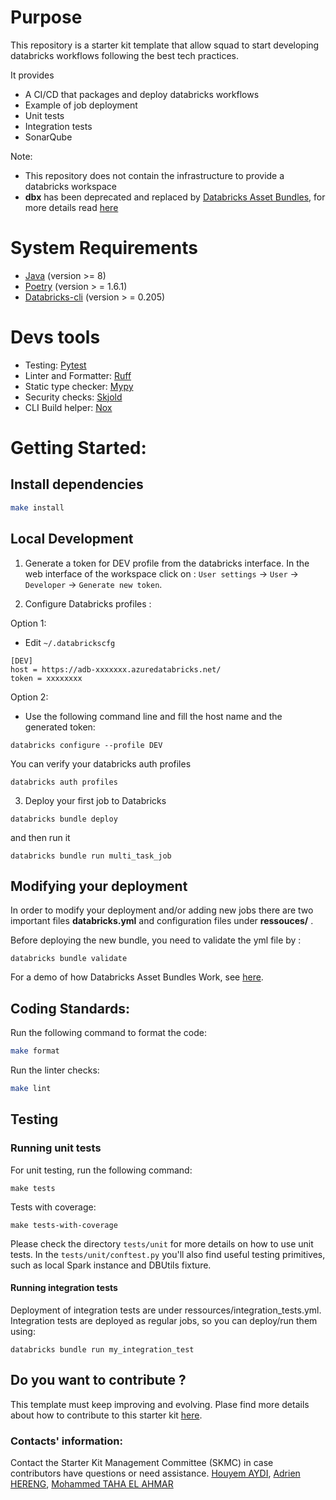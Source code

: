 # Purpose

This repository is a starter kit template that allow squad to start developing databricks workflows following the best tech practices.

It provides
- A CI/CD that packages and deploy databricks workflows
- Example of job deployment
- Unit tests
- Integration tests
- SonarQube

Note: 
- This repository does not contain the infrastructure to provide a databricks workspace
- **dbx** has been deprecated and replaced by [Databricks Asset Bundles](https://docs.databricks.com/en/dev-tools/bundles/index.html), for more details read [here](https://docs.databricks.com/en/archive/dev-tools/dbx/index.html)

# System Requirements
- [Java](https://ubuntu.com/tutorials/install-jre#2-installing-openjdk-jre) (version >= 8)
- [Poetry](https://python-poetry.org/) (version > = 1.6.1)
- [Databricks-cli](https://docs.databricks.com/en/dev-tools/cli/install.html) (version > = 0.205)

# Devs tools

* Testing: [Pytest](https://docs.pytest.org/en/latest/)
* Linter and Formatter: [Ruff](https://docs.astral.sh/ruff/)
* Static type checker: [Mypy](https://mypy.readthedocs.io/en/stable/index.html)
* Security checks: [Skjold](https://pypi.org/project/skjold/)
* CLI Build helper: [Nox](https://nox.thea.codes/en/stable/)

# Getting Started:
## Install dependencies
```bash
make install
```

## Local Development

1. Generate a token for DEV profile from the databricks interface.
In the web interface of the workspace click on  : `User settings` -> `User` ->  `Developer` -> `Generate new token`.

2. Configure Databricks profiles : 

Option 1: 
- Edit `~/.databrickscfg`
```
[DEV]
host = https://adb-xxxxxxx.azuredatabricks.net/
token = xxxxxxxx
```
Option 2: 
- Use the following command line and fill the host name and the generated token:
```
databricks configure --profile DEV
```

You can verify your databricks auth profiles
```
databricks auth profiles
```
3. Deploy your first job to Databricks

```
databricks bundle deploy
```

and then run it

```
databricks bundle run multi_task_job
```

## Modifying your deployment

In order to modify your deployment and/or adding new jobs there are two important files **databricks.yml** and configuration files under **ressouces/** .

Before deploying the new bundle, you need to validate the yml file by :

```
databricks bundle validate
```
For a demo of how Databricks Asset Bundles Work, see [here](https://app.getreprise.com/launch/W68Ng9X/).

## Coding Standards:

Run the following command to format the code:

```bash
make format
```

Run the linter checks:
```bash
make lint
```
## Testing

### Running unit tests

For unit testing, run the following command:
```
make tests
```

Tests with coverage:
```
make tests-with-coverage
```

Please check the directory `tests/unit` for more details on how to use unit tests.
In the `tests/unit/conftest.py` you'll also find useful testing primitives, such as local Spark instance and DBUtils fixture.

#### Running integration tests
Deployment of integration tests are under ressources/integration_tests.yml.
Integration tests are deployed as regular jobs, so you can deploy/run them using:

```
databricks bundle run my_integration_test
```

## Do you want to contribute ?

This template must keep improving and evolving.
Plase find more details about how to contribute to this starter kit [here](https://github.com/TotalEnergiesCode/databricks-starter-kit/blob/main/CONTRIBUTING.md).

### Contacts' information:
Contact the Starter Kit Management Committee (SKMC) in case contributors have questions or need assistance.
[Houyem AYDI](mailto:houyem.aydi@totalenergies.com),
[Adrien HERENG](mailto:adrien.hereng@totalenergies.com),
[Mohammed TAHA EL AHMAR](mailto:mohammed-taha.el-ahmar@totalenergies.com)
